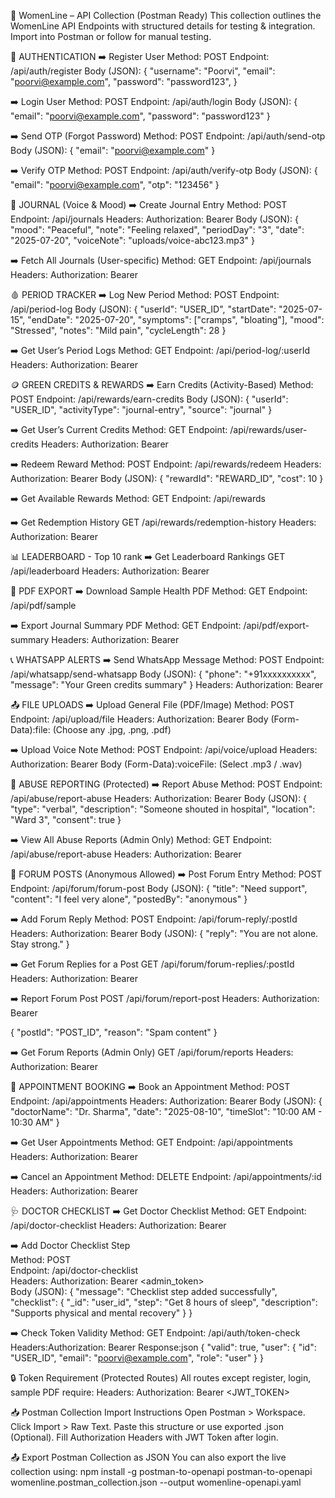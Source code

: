 🧪 WomenLine – API Collection (Postman Ready)
This collection outlines the WomenLine API Endpoints with structured details for testing & integration. Import into Postman or follow for manual testing.

🔑 AUTHENTICATION
➡️ Register User
Method: POST
Endpoint: /api/auth/register
Body (JSON):
{
"username": "Poorvi",
"email": "poorvi@example.com",
"password": "password123",
}

➡️ Login User
Method: POST
Endpoint: /api/auth/login
Body (JSON):
{
"email": "poorvi@example.com",
"password": "password123"
}

➡️ Send OTP (Forgot Password)
Method: POST
Endpoint: /api/auth/send-otp
Body (JSON):
{
"email": "poorvi@example.com"
}

➡️ Verify OTP
Method: POST
Endpoint: /api/auth/verify-otp
Body (JSON):
{
"email": "poorvi@example.com",
"otp": "123456"
}

📝 JOURNAL (Voice & Mood)
➡️ Create Journal Entry
Method: POST
Endpoint: /api/journals
Headers: Authorization: Bearer <token>
Body (JSON):
{
"mood": "Peaceful",
"note": "Feeling relaxed",
"periodDay": "3",
"date": "2025-07-20",
"voiceNote": "uploads/voice-abc123.mp3"
}

➡️ Fetch All Journals (User-specific)
Method: GET
Endpoint: /api/journals
Headers: Authorization: Bearer <token>

🩸 PERIOD TRACKER
➡️ Log New Period
Method: POST
Endpoint: /api/period-log
Body (JSON):
{
"userId": "USER_ID",
"startDate": "2025-07-15",
"endDate": "2025-07-20",
"symptoms": ["cramps", "bloating"],
"mood": "Stressed",
"notes": "Mild pain",
"cycleLength": 28
}

➡️ Get User’s Period Logs
Method: GET
Endpoint: /api/period-log/:userId
Headers: Authorization: Bearer <token>

🪙 GREEN CREDITS & REWARDS
➡️ Earn Credits (Activity-Based)
Method: POST
Endpoint: /api/rewards/earn-credits
Body (JSON):
{
"userId": "USER_ID",
"activityType": "journal-entry",
"source": "journal"
}

➡️ Get User’s Current Credits
Method: GET
Endpoint: /api/rewards/user-credits
Headers: Authorization: Bearer <token>

➡️ Redeem Reward
Method: POST
Endpoint: /api/rewards/redeem
Headers: Authorization: Bearer <token>
Body (JSON):
{
"rewardId": "REWARD_ID",
"cost": 10
}

➡️ Get Available Rewards
Method: GET
Endpoint: /api/rewards

➡️ Get Redemption History 
GET /api/rewards/redemption-history
Headers: Authorization: Bearer <token>

📊 LEADERBOARD - Top 10 rank
➡️ Get Leaderboard Rankings
GET /api/leaderboard
Headers: Authorization: Bearer <token>

📄 PDF EXPORT
➡️ Download Sample Health PDF
Method: GET
Endpoint: /api/pdf/sample

➡️ Export Journal Summary PDF
Method: GET
Endpoint: /api/pdf/export-summary
Headers: Authorization: Bearer <token>

📞 WHATSAPP ALERTS
➡️ Send WhatsApp Message
Method: POST
Endpoint: /api/whatsapp/send-whatsapp
Body (JSON):
{
"phone": "+91xxxxxxxxxx",
"message": "Your Green credits summary"
}
Headers: Authorization: Bearer <token>

📤 FILE UPLOADS
➡️ Upload General File (PDF/Image)
Method: POST
Endpoint: /api/upload/file
Headers: Authorization: Bearer <token>
Body (Form-Data):file: (Choose any .jpg, .png, .pdf)

➡️ Upload Voice Note
Method: POST
Endpoint: /api/voice/upload
Headers: Authorization: Bearer <token>
Body (Form-Data):voiceFile: (Select .mp3 / .wav)

🚨 ABUSE REPORTING (Protected)
➡️ Report Abuse
Method: POST
Endpoint: /api/abuse/report-abuse
Headers: Authorization: Bearer <token>
Body (JSON):
{
"type": "verbal",
"description": "Someone shouted in hospital",
"location": "Ward 3",
"consent": true
}

➡️ View All Abuse Reports (Admin Only)
Method: GET
Endpoint: /api/abuse/report-abuse
Headers: Authorization: Bearer <admin-token>

💬 FORUM POSTS (Anonymous Allowed)
➡️ Post Forum Entry
Method: POST
Endpoint: /api/forum/forum-post
Body (JSON):
{
"title": "Need support",
"content": "I feel very alone",
"postedBy": "anonymous"
}

➡️ Add Forum Reply
Method: POST
Endpoint: /api/forum-reply/:postId
Headers: Authorization: Bearer <token>
Body (JSON):
{
"reply": "You are not alone. Stay strong."
}

➡️ Get Forum Replies for a Post 
GET /api/forum/forum-replies/:postId
Headers: Authorization: Bearer <token>

➡️ Report Forum Post 
POST /api/forum/report-post
Headers: Authorization: Bearer <token>

{
  "postId": "POST_ID",
  "reason": "Spam content"
}

➡️ Get Forum Reports (Admin Only)
GET /api/forum/reports
Headers: Authorization: Bearer <admin-token>

📅 APPOINTMENT BOOKING
➡️ Book an Appointment
Method: POST
Endpoint: /api/appointments
Headers: Authorization: Bearer <token>
Body (JSON):
{
"doctorName": "Dr. Sharma",
"date": "2025-08-10",
"timeSlot": "10:00 AM - 10:30 AM"
}

➡️ Get User Appointments
Method: GET
Endpoint: /api/appointments
Headers: Authorization: Bearer <token>

➡️ Cancel an Appointment
Method: DELETE
Endpoint: /api/appointments/:id
Headers: Authorization: Bearer <token>

🩺 DOCTOR CHECKLIST
➡️ Get Doctor Checklist
Method: GET
Endpoint: /api/doctor-checklist
Headers: Authorization: Bearer <token>

➡️ Add Doctor Checklist Step  
Method: POST  
Endpoint: /api/doctor-checklist  
Headers: Authorization: Bearer <admin_token>  
Body (JSON):
{
"message": "Checklist step added successfully",
"checklist": {
"\_id": "user_id",
"step": "Get 8 hours of sleep",
"description": "Supports physical and mental recovery"
}
}

➡️ Check Token Validity
Method: GET
Endpoint: /api/auth/token-check
Headers:Authorization: Bearer <token>
Response:json
{
"valid": true,
"user": {
"id": "USER_ID",
"email": "poorvi@example.com",
"role": "user"
}
}

🔒 Token Requirement (Protected Routes)
All routes except register, login, sample PDF require:
Headers: Authorization: Bearer <JWT_TOKEN>

📥 Postman Collection Import Instructions
Open Postman > Workspace.
Click Import > Raw Text.
Paste this structure or use exported .json (Optional).
Fill Authorization Headers with JWT Token after login.

📤 Export Postman Collection as JSON
You can also export the live collection using:
npm install -g postman-to-openapi
postman-to-openapi womenline.postman_collection.json --output womenline-openapi.yaml
